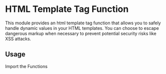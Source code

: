 # HTML Template Tag Function

This module provides an html template tag function that allows you to safely handle dynamic values in your HTML templates. You can choose to escape dangerous markup when necessary to prevent potential security risks like XSS attacks.

## Usage

Import the Functions